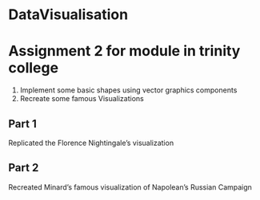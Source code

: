 # DataVisualisation
# Assignment 2 for module in trinity college

 1. Implement some basic shapes using vector graphics components
 2. Recreate some famous Visualizations

## Part 1
Replicated the Florence Nightingale’s visualization

## Part 2
Recreated Minard’s famous visualization of Napolean’s Russian Campaign
